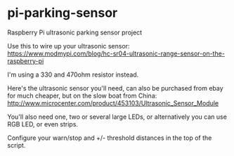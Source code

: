 # pi-parking-sensor
Raspberry Pi ultrasonic parking sensor project


Use this to wire up your ultrasonic sensor:
https://www.modmypi.com/blog/hc-sr04-ultrasonic-range-sensor-on-the-raspberry-pi

I'm using a 330 and 470ohm resistor instead.

Here's the ultrasonic sensor you'll need, can also be purchased from ebay for much cheaper, but on the slow boat from China:
http://www.microcenter.com/product/453103/Ultrasonic_Sensor_Module

You'll also need one, two or several large LEDs, or alternatively you can use RGB LED, or even strips.


Configure your warn/stop and +/- threshold distances in the top of the script.
